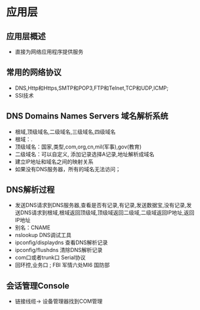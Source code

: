 # 应用层
## 应用层概述
- 直接为网络应用程序提供服务
## 常用的网络协议
- DNS,Http和Https,SMTP和POP3,FTP和Telnet,TCP和UDP,ICMP;
- SSl技术
## DNS Domains Names Servers 域名解析系统
- 根域,顶级域名,二级域名,三级域名,四级域名
- 根域：.
- 顶级域名：国家,类型,com,org,cn,mil(军事),gov(教育)
- 二级域名：可以自定义, 添加记录选择A记录,地址解析成域名
- 建立IP地址和域名之间的映射关系
- 如果没有DNS服务器，所有的域名无法访问；
## DNS解析过程
- 发送DNS请求到DNS服务器,查看是否有记录,有记录,发送数据宝,没有记录,发送DNS请求到根域,根域返回顶级域,顶级域返回二级域,二级域返回IP地址,返回IP地址
- 别名：CNAME
- nslookup DNS调试工具
- ipconfig/displaydns 查看DNS解析记录
- ipconfig/flushdns 清除DNS解析记录
- com口或者trunk口 Serial协议
- 回环控,业务口 ; FBI 军情六处MI6 国防部
## 会话管理Console
- 链接线缆-> 设备管理器找到COM管理